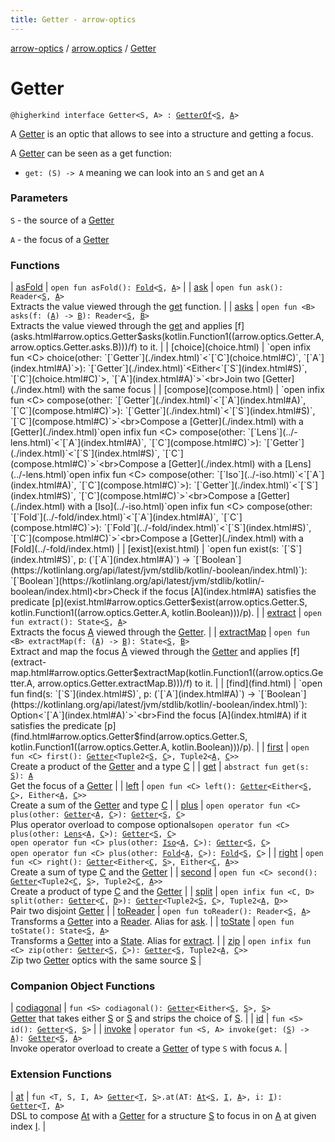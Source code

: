 ```yaml
---
title: Getter - arrow-optics
---
```


[arrow-optics](../../index.html) / [arrow.optics](../index.html) / [Getter](./index.html)

# Getter

`@higherkind interface Getter<S, A> : `[`GetterOf`](../-getter-of.html)`<`[`S`](index.html#S)`, `[`A`](index.html#A)`>`

A [Getter](./index.html) is an optic that allows to see into a structure and getting a focus.

A [Getter](./index.html) can be seen as a get function:

* `get: (S) -> A` meaning we can look into an `S` and get an `A`

### Parameters

`S` - the source of a [Getter](./index.html)

`A` - the focus of a [Getter](./index.html)

### Functions

| [asFold](as-fold.html) | `open fun asFold(): `[`Fold`](../-fold/index.html)`<`[`S`](index.html#S)`, `[`A`](index.html#A)`>` |
| [ask](ask.html) | `open fun ask(): Reader<`[`S`](index.html#S)`, `[`A`](index.html#A)`>`<br>Extracts the value viewed through the [get](get.html) function. |
| [asks](asks.html) | `open fun <B> asks(f: (`[`A`](index.html#A)`) -> `[`B`](asks.html#B)`): Reader<`[`S`](index.html#S)`, `[`B`](asks.html#B)`>`<br>Extracts the value viewed through the [get](get.html) and applies [f](asks.html#arrow.optics.Getter$asks(kotlin.Function1((arrow.optics.Getter.A, arrow.optics.Getter.asks.B)))/f) to it. |
| [choice](choice.html) | `open infix fun <C> choice(other: `[`Getter`](./index.html)`<`[`C`](choice.html#C)`, `[`A`](index.html#A)`>): `[`Getter`](./index.html)`<Either<`[`S`](index.html#S)`, `[`C`](choice.html#C)`>, `[`A`](index.html#A)`>`<br>Join two [Getter](./index.html) with the same focus |
| [compose](compose.html) | `open infix fun <C> compose(other: `[`Getter`](./index.html)`<`[`A`](index.html#A)`, `[`C`](compose.html#C)`>): `[`Getter`](./index.html)`<`[`S`](index.html#S)`, `[`C`](compose.html#C)`>`<br>Compose a [Getter](./index.html) with a [Getter](./index.html)`open infix fun <C> compose(other: `[`Lens`](../-lens.html)`<`[`A`](index.html#A)`, `[`C`](compose.html#C)`>): `[`Getter`](./index.html)`<`[`S`](index.html#S)`, `[`C`](compose.html#C)`>`<br>Compose a [Getter](./index.html) with a [Lens](../-lens.html)`open infix fun <C> compose(other: `[`Iso`](../-iso.html)`<`[`A`](index.html#A)`, `[`C`](compose.html#C)`>): `[`Getter`](./index.html)`<`[`S`](index.html#S)`, `[`C`](compose.html#C)`>`<br>Compose a [Getter](./index.html) with a [Iso](../-iso.html)`open infix fun <C> compose(other: `[`Fold`](../-fold/index.html)`<`[`A`](index.html#A)`, `[`C`](compose.html#C)`>): `[`Fold`](../-fold/index.html)`<`[`S`](index.html#S)`, `[`C`](compose.html#C)`>`<br>Compose a [Getter](./index.html) with a [Fold](../-fold/index.html) |
| [exist](exist.html) | `open fun exist(s: `[`S`](index.html#S)`, p: (`[`A`](index.html#A)`) -> `[`Boolean`](https://kotlinlang.org/api/latest/jvm/stdlib/kotlin/-boolean/index.html)`): `[`Boolean`](https://kotlinlang.org/api/latest/jvm/stdlib/kotlin/-boolean/index.html)<br>Check if the focus [A](index.html#A) satisfies the predicate [p](exist.html#arrow.optics.Getter$exist(arrow.optics.Getter.S, kotlin.Function1((arrow.optics.Getter.A, kotlin.Boolean)))/p). |
| [extract](extract.html) | `open fun extract(): State<`[`S`](index.html#S)`, `[`A`](index.html#A)`>`<br>Extracts the focus [A](index.html#A) viewed through the [Getter](./index.html). |
| [extractMap](extract-map.html) | `open fun <B> extractMap(f: (`[`A`](index.html#A)`) -> `[`B`](extract-map.html#B)`): State<`[`S`](index.html#S)`, `[`B`](extract-map.html#B)`>`<br>Extract and map the focus [A](index.html#A) viewed through the [Getter](./index.html) and applies [f](extract-map.html#arrow.optics.Getter$extractMap(kotlin.Function1((arrow.optics.Getter.A, arrow.optics.Getter.extractMap.B)))/f) to it. |
| [find](find.html) | `open fun find(s: `[`S`](index.html#S)`, p: (`[`A`](index.html#A)`) -> `[`Boolean`](https://kotlinlang.org/api/latest/jvm/stdlib/kotlin/-boolean/index.html)`): Option<`[`A`](index.html#A)`>`<br>Find the focus [A](index.html#A) if it satisfies the predicate [p](find.html#arrow.optics.Getter$find(arrow.optics.Getter.S, kotlin.Function1((arrow.optics.Getter.A, kotlin.Boolean)))/p). |
| [first](first.html) | `open fun <C> first(): `[`Getter`](./index.html)`<Tuple2<`[`S`](index.html#S)`, `[`C`](first.html#C)`>, Tuple2<`[`A`](index.html#A)`, `[`C`](first.html#C)`>>`<br>Create a product of the [Getter](./index.html) and a type [C](first.html#C) |
| [get](get.html) | `abstract fun get(s: `[`S`](index.html#S)`): `[`A`](index.html#A)<br>Get the focus of a [Getter](./index.html) |
| [left](left.html) | `open fun <C> left(): `[`Getter`](./index.html)`<Either<`[`S`](index.html#S)`, `[`C`](left.html#C)`>, Either<`[`A`](index.html#A)`, `[`C`](left.html#C)`>>`<br>Create a sum of the [Getter](./index.html) and type [C](left.html#C) |
| [plus](plus.html) | `open operator fun <C> plus(other: `[`Getter`](./index.html)`<`[`A`](index.html#A)`, `[`C`](plus.html#C)`>): `[`Getter`](./index.html)`<`[`S`](index.html#S)`, `[`C`](plus.html#C)`>`<br>Plus operator overload to compose optionals`open operator fun <C> plus(other: `[`Lens`](../-lens.html)`<`[`A`](index.html#A)`, `[`C`](plus.html#C)`>): `[`Getter`](./index.html)`<`[`S`](index.html#S)`, `[`C`](plus.html#C)`>`<br>`open operator fun <C> plus(other: `[`Iso`](../-iso.html)`<`[`A`](index.html#A)`, `[`C`](plus.html#C)`>): `[`Getter`](./index.html)`<`[`S`](index.html#S)`, `[`C`](plus.html#C)`>`<br>`open operator fun <C> plus(other: `[`Fold`](../-fold/index.html)`<`[`A`](index.html#A)`, `[`C`](plus.html#C)`>): `[`Fold`](../-fold/index.html)`<`[`S`](index.html#S)`, `[`C`](plus.html#C)`>` |
| [right](right.html) | `open fun <C> right(): `[`Getter`](./index.html)`<Either<`[`C`](right.html#C)`, `[`S`](index.html#S)`>, Either<`[`C`](right.html#C)`, `[`A`](index.html#A)`>>`<br>Create a sum of type [C](right.html#C) and the [Getter](./index.html) |
| [second](second.html) | `open fun <C> second(): `[`Getter`](./index.html)`<Tuple2<`[`C`](second.html#C)`, `[`S`](index.html#S)`>, Tuple2<`[`C`](second.html#C)`, `[`A`](index.html#A)`>>`<br>Create a product of type [C](second.html#C) and the [Getter](./index.html) |
| [split](split.html) | `open infix fun <C, D> split(other: `[`Getter`](./index.html)`<`[`C`](split.html#C)`, `[`D`](split.html#D)`>): `[`Getter`](./index.html)`<Tuple2<`[`S`](index.html#S)`, `[`C`](split.html#C)`>, Tuple2<`[`A`](index.html#A)`, `[`D`](split.html#D)`>>`<br>Pair two disjoint [Getter](./index.html) |
| [toReader](to-reader.html) | `open fun toReader(): Reader<`[`S`](index.html#S)`, `[`A`](index.html#A)`>`<br>Transforms a [Getter](./index.html) into a [Reader](#). Alias for [ask](ask.html). |
| [toState](to-state.html) | `open fun toState(): State<`[`S`](index.html#S)`, `[`A`](index.html#A)`>`<br>Transforms a [Getter](./index.html) into a [State](#). Alias for [extract](extract.html). |
| [zip](zip.html) | `open infix fun <C> zip(other: `[`Getter`](./index.html)`<`[`S`](index.html#S)`, `[`C`](zip.html#C)`>): `[`Getter`](./index.html)`<`[`S`](index.html#S)`, Tuple2<`[`A`](index.html#A)`, `[`C`](zip.html#C)`>>`<br>Zip two [Getter](./index.html) optics with the same source [S](index.html#S) |

### Companion Object Functions

| [codiagonal](codiagonal.html) | `fun <S> codiagonal(): `[`Getter`](./index.html)`<Either<`[`S`](codiagonal.html#S)`, `[`S`](codiagonal.html#S)`>, `[`S`](codiagonal.html#S)`>`<br>[Getter](./index.html) that takes either [S](codiagonal.html#S) or [S](codiagonal.html#S) and strips the choice of [S](codiagonal.html#S). |
| [id](id.html) | `fun <S> id(): `[`Getter`](./index.html)`<`[`S`](id.html#S)`, `[`S`](id.html#S)`>` |
| [invoke](invoke.html) | `operator fun <S, A> invoke(get: (`[`S`](invoke.html#S)`) -> `[`A`](invoke.html#A)`): `[`Getter`](./index.html)`<`[`S`](invoke.html#S)`, `[`A`](invoke.html#A)`>`<br>Invoke operator overload to create a [Getter](./index.html) of type `S` with focus `A`. |

### Extension Functions

| [at](../../arrow.optics.dsl/at.html) | `fun <T, S, I, A> `[`Getter`](./index.html)`<`[`T`](../../arrow.optics.dsl/at.html#T)`, `[`S`](../../arrow.optics.dsl/at.html#S)`>.at(AT: `[`At`](../../arrow.optics.typeclasses/-at/index.html)`<`[`S`](../../arrow.optics.dsl/at.html#S)`, `[`I`](../../arrow.optics.dsl/at.html#I)`, `[`A`](../../arrow.optics.dsl/at.html#A)`>, i: `[`I`](../../arrow.optics.dsl/at.html#I)`): `[`Getter`](./index.html)`<`[`T`](../../arrow.optics.dsl/at.html#T)`, `[`A`](../../arrow.optics.dsl/at.html#A)`>`<br>DSL to compose [At](../../arrow.optics.typeclasses/-at/index.html) with a [Getter](./index.html) for a structure [S](../../arrow.optics.dsl/at.html#S) to focus in on [A](../../arrow.optics.dsl/at.html#A) at given index [I](../../arrow.optics.dsl/at.html#I). |

